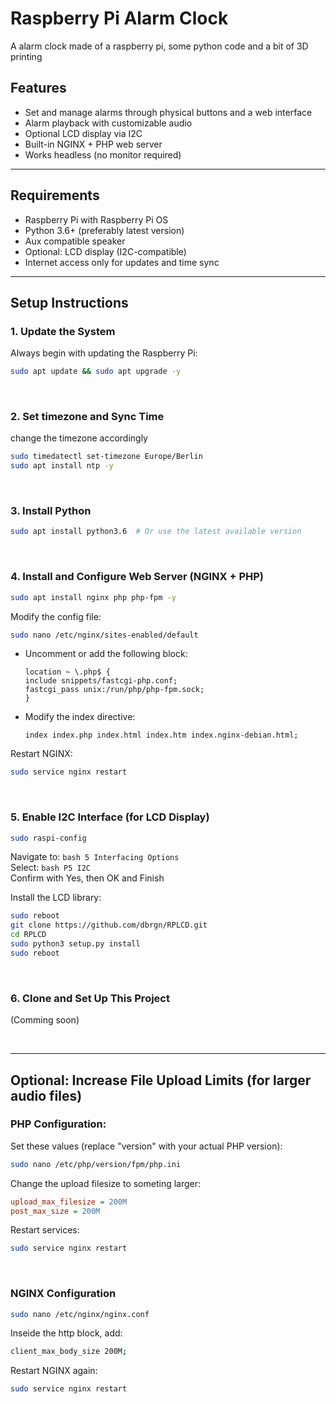 # Raspberry Pi Alarm Clock
A alarm clock made of a raspberry pi, some python code and a bit of 3D printing

## Features

- Set and manage alarms through physical buttons and a web interface
- Alarm playback with customizable audio
- Optional LCD display via I2C
- Built-in NGINX + PHP web server
- Works headless (no monitor required)

---

## Requirements

- Raspberry Pi with Raspberry Pi OS
- Python 3.6+ (preferably latest version)
- Aux compatible speaker
- Optional: LCD display (I2C-compatible)
- Internet access only for updates and time sync

---

## Setup Instructions

### 1. Update the System

Always begin with updating the Raspberry Pi:

```bash
sudo apt update && sudo apt upgrade -y
```
<br/>

### 2. Set timezone and Sync Time

change the timezone accordingly
```bash
sudo timedatectl set-timezone Europe/Berlin
sudo apt install ntp -y
```

<br/>

### 3. Install Python

```bash
sudo apt install python3.6  # Or use the latest available version
```
<br/>

### 4. Install and Configure Web Server (NGINX + PHP)

```bash
sudo apt install nginx php php-fpm -y
```

Modify the config file:
```bash
sudo nano /etc/nginx/sites-enabled/default
```

- Uncomment or add the following block:
    ```nginx
    location ~ \.php$ {
    include snippets/fastcgi-php.conf;
    fastcgi_pass unix:/run/php/php-fpm.sock;
    }
    ```
  
- Modify the index directive:
    ```nginx
    index index.php index.html index.htm index.nginx-debian.html;
    ```

Restart NGINX:
```bash
sudo service nginx restart
```
<br/>

### 5. Enable I2C Interface (for LCD Display)

```bash
sudo raspi-config
```

Navigate to:
    ```bash
    5 Interfacing Options
    ```
<br/>
Select:
    ```bash
    P5 I2C
    ```
<br/>
Confirm with Yes, then OK and Finish

Install the LCD library:
```bash
sudo reboot
git clone https://github.com/dbrgn/RPLCD.git
cd RPLCD
sudo python3 setup.py install
sudo reboot
```

<br/>

### 6. Clone and Set Up This Project
(Comming soon)

<br/>

---

## Optional: Increase File Upload Limits (for larger audio files)

### PHP Configuration:

Set these values (replace "version" with your actual PHP version):
```bash
sudo nano /etc/php/version/fpm/php.ini
```

Change the upload filesize to someting larger:
```ini
upload_max_filesize = 200M
post_max_size = 200M
```

Restart services:
```bash
sudo service nginx restart
```
<br/>

### NGINX Configuration

```bash
sudo nano /etc/nginx/nginx.conf
```

Inseide the http block, add:
```bash
client_max_body_size 200M;
```

Restart NGINX again:
```bash
sudo service nginx restart
```
